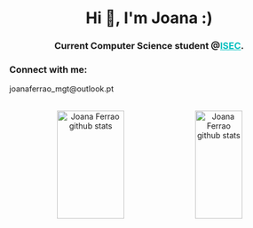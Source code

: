 <h1 align="center">Hi 👋, I'm Joana :)</h1>
<h3 align="center">Current Computer Science student @<a href="www.isec.pt" style="color: 00bfbf;">ISEC</a>.</h3>


<h3 align="left">Connect with me:</h3>
<p align="left">
  joanaferrao_mgt@outlook.pt
</p>

<br>

<div align="center">  
  <img width="49%" height="195px" src="https://github-readme-stats.vercel.app/api?username=joanaferrao01&show_icons=true&count_private=true&hide_border=true&title_color=00bfbf&icon_color=00bfbf&text_color=c9d1d9&bg_color=0d1117" alt="Joana Ferrao github stats" /> 
  <img width="41%" height="195px" src="https://github-readme-stats.vercel.app/api/top-langs/?username=joanaferrao01&layout=compact&hide_border=true&title_color=00bfbf&text_color=00bfbf&bg_color=0d1117" alt="Joana Ferrao github stats"/>
</div>


<!--<p><img align="center" src="https://github-readme-streak-stats.herokuapp.com/?user=joanaferrao01&" alt="joanaferrao01" /></p>-->

